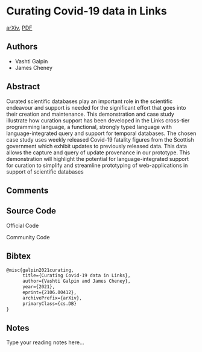 
# Curating Covid-19 data in Links

[arXiv](https://arxiv.org/abs/2106.0412), [PDF](https://arxiv.org/pdf/2106.0412.pdf)

## Authors

- Vashti Galpin
- James Cheney

## Abstract

Curated scientific databases play an important role in the scientific endeavour and support is needed for the significant effort that goes into their creation and maintenance. This demonstration and case study illustrate how curation support has been developed in the Links cross-tier programming language, a functional, strongly typed language with language-integrated query and support for temporal databases. The chosen case study uses weekly released Covid-19 fatality figures from the Scottish government which exhibit updates to previously released data. This data allows the capture and query of update provenance in our prototype. This demonstration will highlight the potential for language-integrated support for curation to simplify and streamline prototyping of web-applications in support of scientific databases

## Comments



## Source Code

Official Code



Community Code



## Bibtex

```tex
@misc{galpin2021curating,
      title={Curating Covid-19 data in Links}, 
      author={Vashti Galpin and James Cheney},
      year={2021},
      eprint={2106.00412},
      archivePrefix={arXiv},
      primaryClass={cs.DB}
}
```

## Notes

Type your reading notes here...

